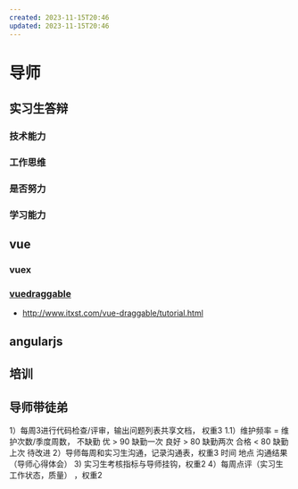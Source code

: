 ```yaml
---
created: 2023-11-15T20:46
updated: 2023-11-15T20:46
---
```

# 导师

## 实习生答辩

### 技术能力

### 工作思维

### 是否努力

### 学习能力

## vue

### vuex

### [vuedraggable](https://blog.csdn.net/chenyiminnanjing/article/details/83547159)

- http://www.itxst.com/vue-draggable/tutorial.html

## angularjs

## 培训

## 导师带徒弟
1）每周3进行代码检查/评审，输出问题列表共享文档， 权重3
    1.1）维护频率 = 维护次数/季度周数，
        不缺勤 优
        > 90 缺勤一次 良好
        > 80 缺勤两次 合格
        < 80 缺勤上次 待改进
2）导师每周和实习生沟通，记录沟通表，权重3
时间 地点 沟通结果（导师心得体会）
3) 实习生考核指标与导师挂钩，权重2
4）每周点评（实习生工作状态，质量） ，权重2

